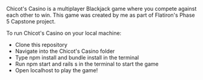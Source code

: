 Chicot's Casino is a multiplayer Blackjack game where you compete against each other to win.
This game was created by me as part of Flatiron's Phase 5 Capstone project.

To run Chicot's Casino on your local machine:
- Clone this repository
- Navigate into the Chicot's Casino folder
- Type npm install and bundle install in the terminal 
- Run npm start and rails s in the terminal to start the game
- Open localhost to play the game!
